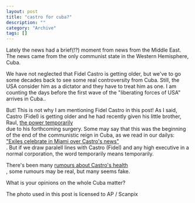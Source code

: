 ```yaml
--- 
layout: post 
title: "castro for cuba?"
description: ""
category: "Archive"
tags: []
---  
```

<p>Lately the news had a brief(!?) moment from news from the Middle East. The news came from the only communist state in the Western Hemisphere, Cuba. </p><p>We have not neglected that Fidel Castro is getting older, but we've to go some decades back to see some real controversity from Cuba. Still, the USA consider him as a dictator and they have to treat him as one. I am counting the days before the first wave of the "liberating forces of USA" arrives in Cuba..</p><p>But! This is not why I am mentioning Fidel Castro in this post! As I said, Castro (Fidel) is getting older and he had recently given his little brother, Raul, <a href="http://today.reuters.com/news/articlenews.aspx?type=topNews&amp;storyID=2006-08-01T032602Z_01_N31365302_RTRUKOC_0_US-CUBA-CASTRO.xml">the power temporarily</a> <br/> due to his forthcoming surgery. Some may say that this was the beginning of the end of the communistic reign in Cuba, as we read in our dailys: <a href="http://today.reuters.com/news/articlenews.aspx?type=domesticNews&amp;storyID=2006-08-01T051933Z_01_N31345162_RTRUKOC_0_US-CUBA-CASTRO-MIAMI.xml">"Exiles celebrate in Miami over Castro's news"</a> <br/>. But if we draw paralell lines with Castro (Fidel) and any high executive in a normal corporation, the word temporarily means temporarily.</p><p>There's been many <a href="http://today.reuters.com/news/articlenews.aspx?type=topNews&amp;storyid=2006-08-01T024715Z_01_N31367531_RTRUKOT_0_TEXT0.xml">rumours about Castro's health</a> <br/>, some rumours may be real, but many seems fake.</p><p>What is your opinions on the whole Cuba matter? </p><p>The photo used in this post is licensed to AP / Scanpix</p>